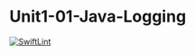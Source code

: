# Unit1-01-Java-Logging
[![SwiftLint](https://github.com/ICS4U-Programming-IoanaM/Unit1-01-Java-Logging/workflows/SwiftLint/badge.svg)](https://github.com/ICS4U-Programming-IoanaM/Unit1-01-Java-Logging/actions)
